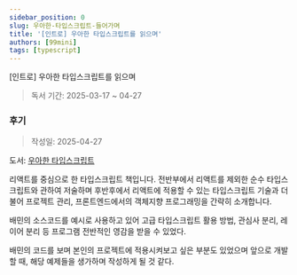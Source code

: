 ```yaml
---
sidebar_position: 0
slug: 우아한-타입스크립트-들어가며
title: '[인트로] 우아한 타입스크립트를 읽으며'
authors: [99mini]
tags: [typescript]
---
```


[인트로] 우아한 타입스크립트를 읽으며

> 독서 기간: 2025-03-17 ~ 04-27

<!-- truncate -->

### 후기

> 작성일: 2025-04-27

도서: [우아한 타입스크립트](https://product.kyobobook.co.kr/detail/S000210716282)

리액트를 중심으로 한 타입스크립트 책입니다. 전반부에서 리액트를 제외한 순수 타입스크립트와 관하여 저술하며 후반후에서 리액트에 적용할 수 있는 타입스크립트 기술과 더불어 프로젝트 관리, 프론트엔드에서의 객체지향 프로그래밍을 간략히 소개합니다.

배민의 소스코드를 예시로 사용하고 있어 고급 타입스크립트 활용 방법, 관심사 분리, 레이어 분리 등 프로그램 전반적인 영감을 받을 수 있었다.

배민의 코드를 보며 본인의 프로젝트에 적용시켜보고 싶은 부분도 있었으며 앞으로 개발할 때, 해당 예제들을 생가하며 작성하게 될 것 같다.
